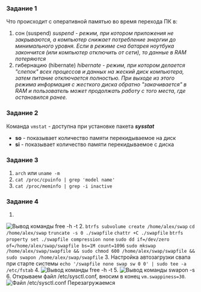 ### Задание 1
Что происходит с оперативной памятью во время перехода ПК в:

1. сон (suspend)
_suspend - режим, при котором приложения не закрываются, а компьютер снижает потребление энергии до минимального уровня. Если в режиме сна батарея ноутбука закончится (или компьютер отключить от сети), то данные в RAM потеряются_
2. гибернацию (hibernate)
_hibernate - режим, при котором делается "слепок" всех процессов и данных на жеский диск компьютера, затем питание отключается полностью. При выходе из этого режима информация с жесткого диска обратно "закачивается" в RAM и пользователь может продолжать работу с того места, где остановился ранее._

### Задание 2
Команда `vmstat` - доступна при установке пакета **_sysstat_**
- **so** - показывает количество памяти перекидываемое на диск
- **si** - показывает количество памяти перекидываемое с диска

### Задание 3
1. `arch` или `uname -m`
2. `cat /proc/cpuinfo | grep 'model name'`
3. `cat /proc/meminfo | grep -i inactive`

### Задание 4
1.
![Вывод команды `free -h -t`](./pics/4_2_2_1.png)
2.
`btrfs subvolume create /home/alex/swap`
`cd /home/alex/swap`
`truncate -s 0 ./swapfile`
`chattr +C ./swapfile`
`btrfs property set ./swapfile compression none`
`sudo dd if=/dev/zero of=/home/alex/swap/swapfile bs=1M count=1096`
`sudo mkswap /home/alex/swap/swapfile && sudo chmod 600 /home/alex/swap/swapfile && sudo swapon /home/alex/swap/swapfile`
3. Настройка автозагрузки свапа при старте системы	`echo '/swapfile none swap sw 0 0' | sudo tee -a /etc/fstab`
4. 
![Вывод команды `free -h -t`](./pics/4_2_2_4.png)
5. 
![Вывод команды `swapon -s`](./pics/4_2_2_5.png)
6. 
Открываем файл /etc/sysctl.conf, вносим в конец `vm.swappiness=30`. 
![Файл /etc/sysctl.conf](./pics/4_2_2_6.png)
Перезагружаемся
